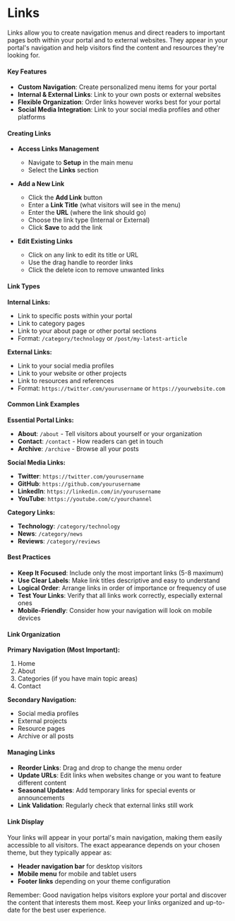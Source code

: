 # Links

Links allow you to create navigation menus and direct readers to important pages both within your portal and to external websites. They appear in your portal's navigation and help visitors find the content and resources they're looking for.

#### Key Features

- **Custom Navigation**: Create personalized menu items for your portal
- **Internal & External Links**: Link to your own posts or external websites
- **Flexible Organization**: Order links however works best for your portal
- **Social Media Integration**: Link to your social media profiles and other platforms

#### Creating Links

- **Access Links Management**
  - Navigate to **Setup** in the main menu
  - Select the **Links** section

- **Add a New Link**
  - Click the **Add Link** button
  - Enter a **Link Title** (what visitors will see in the menu)
  - Enter the **URL** (where the link should go)
  - Choose the link type (Internal or External)
  - Click **Save** to add the link

- **Edit Existing Links**
  - Click on any link to edit its title or URL
  - Use the drag handle to reorder links
  - Click the delete icon to remove unwanted links

#### Link Types

**Internal Links:**
- Link to specific posts within your portal
- Link to category pages
- Link to your about page or other portal sections
- Format: `/category/technology` or `/post/my-latest-article`

**External Links:**
- Link to your social media profiles
- Link to your website or other projects
- Link to resources and references
- Format: `https://twitter.com/yourusername` or `https://yourwebsite.com`

#### Common Link Examples

**Essential Portal Links:**
- **About**: `/about` - Tell visitors about yourself or your organization
- **Contact**: `/contact` - How readers can get in touch
- **Archive**: `/archive` - Browse all your posts

**Social Media Links:**
- **Twitter**: `https://twitter.com/yourusername`
- **GitHub**: `https://github.com/yourusername`
- **LinkedIn**: `https://linkedin.com/in/yourusername`
- **YouTube**: `https://youtube.com/c/yourchannel`

**Category Links:**
- **Technology**: `/category/technology`
- **News**: `/category/news`
- **Reviews**: `/category/reviews`

#### Best Practices

- **Keep It Focused**: Include only the most important links (5-8 maximum)
- **Use Clear Labels**: Make link titles descriptive and easy to understand
- **Logical Order**: Arrange links in order of importance or frequency of use
- **Test Your Links**: Verify that all links work correctly, especially external ones
- **Mobile-Friendly**: Consider how your navigation will look on mobile devices

#### Link Organization

**Primary Navigation (Most Important):**
1. Home
2. About
3. Categories (if you have main topic areas)
4. Contact

**Secondary Navigation:**
- Social media profiles
- External projects
- Resource pages
- Archive or all posts

#### Managing Links

- **Reorder Links**: Drag and drop to change the menu order
- **Update URLs**: Edit links when websites change or you want to feature different content
- **Seasonal Updates**: Add temporary links for special events or announcements
- **Link Validation**: Regularly check that external links still work

#### Link Display

Your links will appear in your portal's main navigation, making them easily accessible to all visitors. The exact appearance depends on your chosen theme, but they typically appear as:

- **Header navigation bar** for desktop visitors
- **Mobile menu** for mobile and tablet users
- **Footer links** depending on your theme configuration

Remember: Good navigation helps visitors explore your portal and discover the content that interests them most. Keep your links organized and up-to-date for the best user experience.